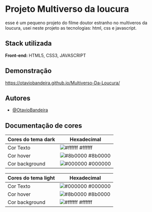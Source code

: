 
# Projeto Multiverso da loucura
    
esse é um pequeno projeto do filme doutor estranho no multiveros da loucura, usei neste projeto as tecnologias: html, css e javascript.


## Stack utilizada

**Front-end:** HTML5, CSS3, JAVASCRIPT


## Demonstração


https://otaviobandeira.github.io/Multiverso-Da-Loucura/
## Autores

- [@OtavioBandeira](https://github.com/OtavioBandeira)

## Documentação de cores

| Cores do tema dark               | Hexadecimal                                                |
| ----------------- | ---------------------------------------------------------------- |
| Cor Texto       | ![#ffffff](https://via.placeholder.com/10/ffffff?text=+) #ffffff |
| Cor hover       | ![#8b0000](https://via.placeholder.com/10/8b0000?text=+) #8b0000 |
| Cor background       | ![#000000](https://via.placeholder.com/10/000000?text=+) #000000 |

| Cores do tema light               | Hexadecimal                                                |
| ----------------- | ---------------------------------------------------------------- |
| Cor Texto       | ![#000000](https://via.placeholder.com/10/000000?text=+) #000000 |
| Cor hover       | ![#8b0000](https://via.placeholder.com/10/8b0000?text=+) #8b0000 |
| Cor background       | ![#ffffff](https://via.placeholder.com/10/ffffff?text=+) #ffffff |
